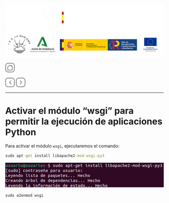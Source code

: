 ![](/.resGen/_bannerD.png#gh-dark-mode-only)
![](/.resGen/_bannerL.png#gh-light-mode-only)

<a href="/ServidoresWeb/readme.md"><img src="/.resGen/_back.svg" width="30"></a>

<a href="3.md"><img src="/.resGen/_arrow_r.svg" width="30"></a>
<a href="5.md"><img src="/.resGen/_arrow.svg" width="30"></a>

---

# Activar el módulo “wsgi” para permitir la ejecución de aplicaciones Python

Para activar el módulo `wsgi`, ejecutaremos el comando:

``` cmd
sudo apt-get install libapache2-mod-wsgi-py3
```

![](img/34.png)

``` cmd
sudo a2enmod wsgi
```